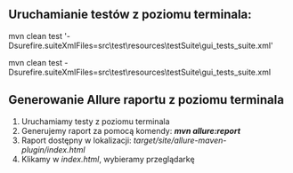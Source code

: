 ## **Uruchamianie testów z poziomu terminala:**

mvn clean test '-Dsurefire.suiteXmlFiles=src\test\resources\testSuite\gui_tests_suite.xml'

mvn clean test -Dsurefire.suiteXmlFiles=src\test\resources\testSuite\gui_tests_suite.xml

## **Generowanie Allure raportu z poziomu terminala**
1. Uruchamiamy testy z poziomu terminala 
2. Generujemy raport za pomocą komendy: _**mvn allure:report**_
3. Raport dostępny w lokalizacji: _target/site/allure-maven-plugin/index.html_
4. Klikamy w _index.html_, wybieramy przeglądarkę 
